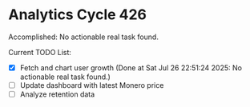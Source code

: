 # Analytics Cycle 426

Accomplished: No actionable real task found.

Current TODO List:

- [x] Fetch and chart user growth  (Done at Sat Jul 26 22:51:24 2025: No actionable real task found.)
- [ ] Update dashboard with latest Monero price
- [ ] Analyze retention data